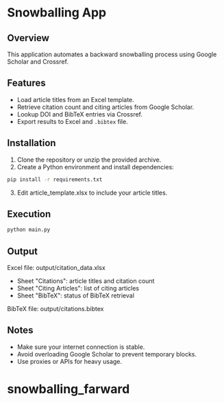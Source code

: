 # Snowballing App

## Overview

This application automates a backward snowballing process using Google Scholar and Crossref.

## Features

- Load article titles from an Excel template.
- Retrieve citation count and citing articles from Google Scholar.
- Lookup DOI and BibTeX entries via Crossref.
- Export results to Excel and `.bibtex` file.

## Installation

1. Clone the repository or unzip the provided archive.
2. Create a Python environment and install dependencies:

```bash
pip install -r requirements.txt
```

3. Edit article_template.xlsx to include your article titles.

## Execution

```bash
python main.py
```

## Output

Excel file: output/citation_data.xlsx
- Sheet "Citations": article titles and citation count
- Sheet "Citing Articles": list of citing articles
- Sheet "BibTeX": status of BibTeX retrieval

BibTeX file: output/citations.bibtex

## Notes

- Make sure your internet connection is stable.
- Avoid overloading Google Scholar to prevent temporary blocks.
- Use proxies or APIs for heavy usage.

# snowballing_farward
